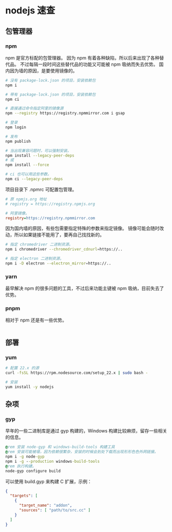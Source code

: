# nodejs 速查

## 包管理器

### npm

npm 是官方标配的包管理器。
因为 npm 有着各种缺陷，所以后来出现了各种替代品。
不过每隔一段时间这些替代品的功能又可能被 npm 吸纳而失去优势。
国内因为墙的原因，是要使用镜像的。

```bash
# 没有 package-lock.json 的项目，安装依赖包
npm i

# 带有 package-lock.json 的项目，安装依赖包
npm ci 

# 直接通过命令指定阿里的镜像源
npm --registry https://registry.npmmirror.com i gsap

# 登录
npm login

# 发布
npm publish
```

```bash
# 当出现兼容问题时，可以强制安装。
npm install --legacy-peer-deps
# 或
npm install --force

# ci 也可以用这些参数。
npm ci --legacy-peer-deps 
```

项目目录下 .npmrc 可配置包管理。

```ini
# 原 npmjs.org 地址
# registry = https://registry.npmjs.org

# 阿里镜像。
registry=https://registry.npmmirror.com
```

因为国内墙的原因，有些包需要指定特殊的参数来指定镜像。
镜像可能会随时改动，所以如果链接不能用了，要再自己找找新的。

```bash
# 指定 chromedriver 二进制资源。
npm i chromedriver --chromedriver_cdnurl=https://..

# 指定 electron 二进制资源。
npm i -D electron --electron_mirror=https://..
```

### yarn

最早解决 npm 的很多问题的工具，不过后来功能主键被 npm 吸纳，目前失去了优势。 

### pnpm

相对于 npm 还是有一些优势。

```bash
```

## 部署

### yum

```bash
# 配置 22.x 的源 
curl -fsSL https://rpm.nodesource.com/setup_22.x | sudo bash -

# 安装
yum install -y nodejs
```

## 杂项

### gyp

早年的一些二进制库是通过 gyp 构建的，Windows 构建比较麻烦，留存一些相关的信息。

```bat
@rem 安装 node-gyp 和 windows-build-tools 构建工具
@rem 安装可能被墙，因为依赖很繁杂，安装的时候会到处下载而出现形形色色外网链接。
npm i -g node-gyp
npm i -g --production windows-build-tools
@rem 执行构建。
node-gyp configure build
```

可以使用 build.gyp 来构建 C 扩展，示例：

```json
{
  "targets": [
    {
      "target_name": "addon",
      "sources": [ "path/to/src.cc" ]
    }
  ]
}
```